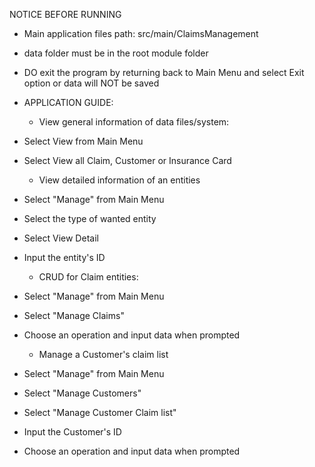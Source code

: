 NOTICE BEFORE RUNNING

- Main application files path: src/main/ClaimsManagement
- data folder must be in the root module folder
- DO exit the program by returning back to Main Menu and select Exit option or data will NOT be saved
- APPLICATION GUIDE:

     + View general information of data files/system:
- Select View from Main Menu
- Select View all Claim, Customer or Insurance Card

     + View detailed information of an entities
- Select "Manage" from Main Menu
- Select the type of wanted entity
- Select View Detail
- Input the entity's ID

     + CRUD for Claim entities:
- Select "Manage" from Main Menu
- Select "Manage Claims"
- Choose an operation and input data when prompted

     + Manage a Customer's claim list
- Select "Manage" from Main Menu
- Select "Manage Customers"
- Select "Manage Customer Claim list"
- Input the Customer's ID
- Choose an operation and input data when prompted
